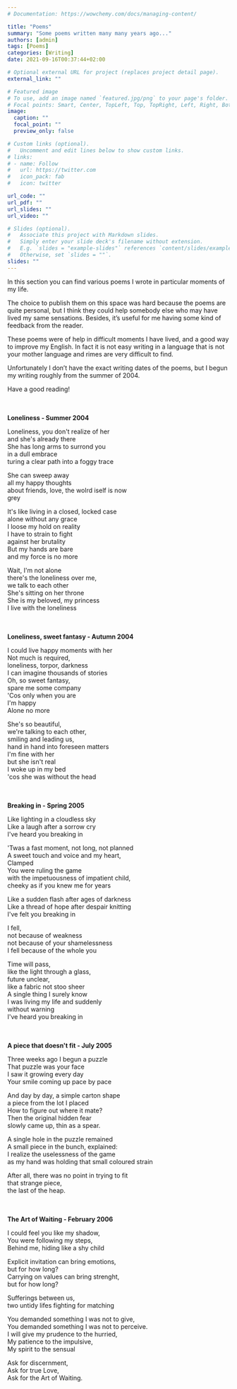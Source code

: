 ```yaml
---
# Documentation: https://wowchemy.com/docs/managing-content/

title: "Poems"
summary: "Some poems written many many years ago..."
authors: [admin]
tags: [Poems]
categories: [Writing]
date: 2021-09-16T00:37:44+02:00

# Optional external URL for project (replaces project detail page).
external_link: ""

# Featured image
# To use, add an image named `featured.jpg/png` to your page's folder.
# Focal points: Smart, Center, TopLeft, Top, TopRight, Left, Right, BottomLeft, Bottom, BottomRight.
image:
  caption: ""
  focal_point: ""
  preview_only: false

# Custom links (optional).
#   Uncomment and edit lines below to show custom links.
# links:
# - name: Follow
#   url: https://twitter.com
#   icon_pack: fab
#   icon: twitter

url_code: ""
url_pdf: ""
url_slides: ""
url_video: ""

# Slides (optional).
#   Associate this project with Markdown slides.
#   Simply enter your slide deck's filename without extension.
#   E.g. `slides = "example-slides"` references `content/slides/example-slides.md`.
#   Otherwise, set `slides = ""`.
slides: ""
---
```


In this section you can find various poems I wrote in particular moments of my life. 

The choice to publish them on this space was hard because the poems are quite personal, but I think they could help somebody else who may have lived my same sensations. Besides, it’s useful for me having some kind of feedback from the reader. 

These poems were of help in difficult moments I have lived, and a good way to improve my English. In fact it is not easy writing in a language that is not your mother language and rimes are very difficult to find. 

Unfortunately I don’t have the exact writing dates of the poems, but I begun my writing roughly from the summer of 2004.

Have a good reading!

<br/><br/>
**Loneliness - Summer 2004**

Loneliness, you don't realize of her  
and she's already there  
She has long arms to surrond you  
in a dull embrace  
turing a clear path into a foggy trace  

She can sweep away  
all my happy thoughts  
about friends, love, the wolrd iself is now  
grey

It's like living in a closed, locked case  
alone without any grace  
I loose my hold on reality  
I have to strain to fight  
against her brutality  
But my hands are bare  
and my force is no more  

Wait, I'm not alone  
there's the loneliness over me,  
we talk to each other  
She's sitting on her throne  
She is my beloved, my princess  
I live with the loneliness  

<br/><br/>
**Loneliness, sweet fantasy - Autumn 2004**

I could live happy moments with her  
Not much is required,  
loneliness, torpor, darkness  
I can imagine thousands of stories  
Oh, so sweet fantasy,  
spare me some company  
'Cos only when you are  
I'm happy  
Alone no more  

She's so beautiful,  
we're talking to each other,  
smiling and leading us,  
hand in hand into foreseen matters  
I'm fine with her  
but she isn't real  
I woke up in my bed  
'cos she was without the head  

<br/><br/>
**Breaking in - Spring 2005**

Like lighting in a cloudless sky  
Like a laugh after a sorrow cry  
I've heard you breaking in  

'Twas a fast moment, not long, not planned  
A sweet touch and voice and my heart,  
Clamped  
You were ruling the game  
with the impetuousness of impatient child,  
cheeky as if you knew me for years  

Like a sudden flash after ages of darkness  
Like a thread of hope after despair knitting  
I've felt you breaking in  

I fell,  
not because of weakness  
not because of your shamelessness  
I fell because of the whole you  

Time will pass,  
like the light through a glass,  
future unclear,  
like a fabric not stoo sheer  
A single thing I surely know  
I was living my life and suddenly  
without warning  
I've heard you breaking in  


<br/><br/>
**A piece that doesn't fit - July 2005**

Three weeks ago I begun a puzzle  
That puzzle was your face  
I saw it growing every day  
Your smile coming up pace by pace  

And day by day, a simple carton shape  
a piece from the lot I placed  
How to figure out where it mate?  
Then the original hidden fear  
slowly came up, thin as a spear.  

A single hole in the puzzle remained  
A small piece in the bunch, explained:  
I realize the uselessness of the game  
as my hand was holding that small coloured strain  

After all, there was no point in trying to fit  
that strange piece,  
the last of the heap.  

<br/><br/>
**The Art of Waiting - February 2006**

I could feel you like my shadow,  
You were following my steps,  
Behind me, hiding like a shy child  

Explicit invitation can bring emotions,  
but for how long?  
Carrying on values can bring strenght,  
but for how long?  

Sufferings between us,  
two untidy lifes fighting for matching  

You demanded something I was not to give,  
You demanded something I was not to perceive.  
I will give my prudence to the hurried,  
My patience to the impulsive,  
My spirit to the sensual  

Ask for discernment,  
Ask for true Love,  
Ask for the Art of Waiting.  
